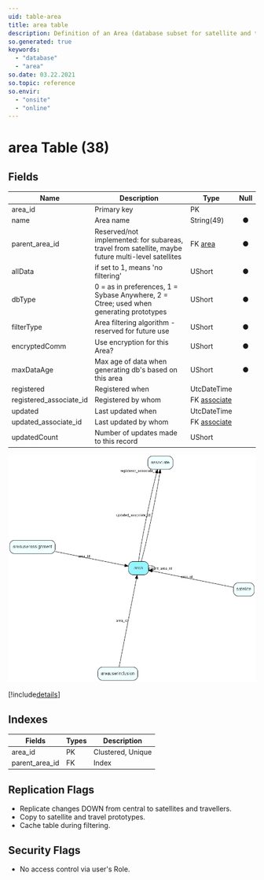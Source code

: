 ```yaml
---
uid: table-area
title: area table
description: Definition of an Area (database subset for satellite and travel)
so.generated: true
keywords:
  - "database"
  - "area"
so.date: 03.22.2021
so.topic: reference
so.envir:
  - "onsite"
  - "online"
---
```


# area Table (38)

## Fields

| Name | Description | Type | Null |
|------|-------------|------|:----:|
|area\_id|Primary key|PK| |
|name|Area name|String(49)|&#x25CF;|
|parent\_area\_id|Reserved/not implemented: for subareas, travel from satellite, maybe future multi-level satellites|FK [area](area.md)|&#x25CF;|
|allData|if set to 1, means &apos;no filtering&apos;|UShort|&#x25CF;|
|dbType|0 = as in preferences, 1 = Sybase Anywhere, 2 = Ctree; used when generating prototypes|UShort|&#x25CF;|
|filterType|Area filtering algorithm - reserved for future use|UShort|&#x25CF;|
|encryptedComm|Use encryption for this Area?|UShort|&#x25CF;|
|maxDataAge|Max age of data when generating db&apos;s based on this area|UShort|&#x25CF;|
|registered|Registered when|UtcDateTime| |
|registered\_associate\_id|Registered by whom|FK [associate](associate.md)| |
|updated|Last updated when|UtcDateTime| |
|updated\_associate\_id|Last updated by whom|FK [associate](associate.md)| |
|updatedCount|Number of updates made to this record|UShort| |


![area table relationship diagram](./media/area.png)

[!include[details](./includes/area.md)]

## Indexes

| Fields | Types | Description |
|--------|-------|-------------|
|area\_id |PK |Clustered, Unique |
|parent\_area\_id |FK |Index |

## Replication Flags

* Replicate changes DOWN from central to satellites and travellers.
* Copy to satellite and travel prototypes.
* Cache table during filtering.

## Security Flags

* No access control via user's Role.

